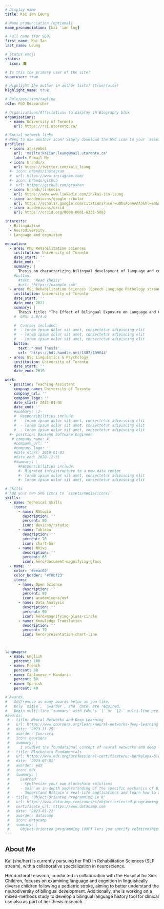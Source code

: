 ```yaml
---
# Display name
title: Kai Ian Leung

# Name pronunciation (optional)
name_pronunciation: [kaɪ ˈiən luŋ]

# Full name (for SEO)
first_name: Kai Ian
last_name: Leung

# Status emoji
status:
  icon: 🎓

# Is this the primary user of the site?
superuser: true

# Highlight the author in author lists? (true/false)
highlight_name: true

# Role/position/tagline
role: PhD Researcher

# Organizations/Affiliations to display in Biography blox
organizations:
  - name: University of Toronto
    url: https://rsi.utoronto.ca/

# Social network links
# Need to use another icon? Simply download the SVG icon to your `assets/media/icons/` folder.
profiles:
  - icon: at-symbol
    url: 'mailto:kaiian.leung@mail.utoronto.ca'
    label: E-mail Me
  - icon: brands/x
    url: https://twitter.com/kaii_leung
  #- icon: brands/instagram
  #  url: https://www.instagram.com/
  #- icon: brands/github
  #  url: https://github.com/gcushen
  - icon: brands/linkedin
    url: https://www.www.linkedin.com/in/kai-ian-leung
  - icon: academicons/google-scholar
    url: https://scholar.google.com/citations?user=uOhsAooAAAAJ&hl=en&oi=ao
  - icon: academicons/orcid
    url: https://orcid.org/0000-0001-6331-5083

interests:
  - Bilingualism
  - Neurodiversity
  - Language and cognition

education:
  - area: PhD Rehabilitation Sciences
    institution: University of Toronto 
    date_start: ''
    date_end: ''
    summary: |
      Thesis on characterizing bilingual development of language and cognition in linguistically diverse children. Supervised by [Dr. Monika Molnar] (https://www.bamtoronto.ca). 
    #button:
      #text: 'Read Thesis'
      #url: 'https://example.com'
  - area: MSc Rehabilitation Sciences (Speech Language Pathology stream)
    institution: University of Toronto
    date_start: ''
    date_end: 2021
    summary: |
      Thesis title: "The Effect of Bilingual Exposure on Language and Cognitive Recovery in Children Following Stroke"
    #  GPA: 3.8/4.0

    #  Courses included:
    #  - lorem ipsum dolor sit amet, consectetur adipiscing elit
    #  - lorem ipsum dolor sit amet, consectetur adipiscing elit
    #  - lorem ipsum dolor sit amet, consectetur adipiscing elit
    button:
      text: 'Read Thesis'
      url: 'https://hdl.handle.net/1807/109044'  
  - area: BSc Linguistics & Psychology
    institution: University of Toronto
    date_start: ''
    date_end: 2019

work:
  - position: Teaching Assistant
    company_name: University of Toronto
    company_url: ''
    company_logo: ''
    date_start: 2021-01-01
    date_end: ''
    #summary: |2-
    #  Responsibilities include:
    #  - lorem ipsum dolor sit amet, consectetur adipiscing elit
    #  - lorem ipsum dolor sit amet, consectetur adipiscing elit
    #  - lorem ipsum dolor sit amet, consectetur adipiscing elit
  #- position: Backend Software Engineer
   # company_name: X
    #company_url: ''
    #company_logo: ''
    #date_start: 2016-01-01
    #date_end: 2020-12-31
    #summary: |
      #Responsibilities include:
      #- Migrated infrastructure to a new data center
      #- lorem ipsum dolor sit amet, consectetur adipiscing elit
      #- lorem ipsum dolor sit amet, consectetur adipiscing elit

# Skills
# Add your own SVG icons to `assets/media/icons/`
skills:
  - name: Technical Skills
    items:
      - name: RStudio
        description: ''
        percent: 80
        icon: devicon/rstudio
      - name: Tableau
        description: ''
        percent: 70
        icon: chart-bar
      - name: NVivo
        description: ''
        percent: 65
        icon: hero/document-magnifying-glass
  - name: ''
    color: '#eeac02'
    color_border: '#f0bf23'
    items:
      - name: Open Science
        description: ''
        percent: 80
        icon: academicons/osf
      - name: Data Analysis
        description: ''
        percent: 90
        icon: hero/magnifying-glass-circle
      - name: Knowledge Translation
        description: ''
        percent: 70
        icon: hero/presentation-chart-line



languages:
  - name: English
    percent: 100
  - name: French
    percent: 80
  - name: Cantonese + Mandarin
    percent: 50
  - name: Spanish
    percent: 40  

# Awards.
#   Add/remove as many awards below as you like.
#   Only `title`, `awarder`, and `date` are required.
#   Begin multi-line `summary` with YAML's `|` or `|2-` multi-line prefix and indent 2 spaces below.
#awards:
 # - title: Neural Networks and Deep Learning
 #   url: https://www.coursera.org/learn/neural-networks-deep-learning
 #   date: '2023-11-25'
 #   awarder: Coursera
 #   icon: coursera
 #   summary: |
 #     I studied the foundational concept of neural networks and deep learning. By the end, I was familiar with the significant technological trends driving the rise of deep learning; build, train, and apply fully connected deep neural networks; implement efficient (vectorized) neural networks; identify key parameters in a neural network’s architecture; and apply deep learning to your own applications.
 # - title: Blockchain Fundamentals
 #   url: https://www.edx.org/professional-certificate/uc-berkeleyx-blockchain-fundamentals
 #   date: '2023-07-01'
 #   awarder: edX
 #   icon: edx
 #   summary: |
 #     Learned:
 #     - Synthesize your own blockchain solutions
 #     - Gain an in-depth understanding of the specific mechanics of Bitcoin
 #     - Understand Bitcoin’s real-life applications and learn how to attack and destroy Bitcoin, Ethereum, smart contracts and Dapps, and alternatives to Bitcoin’s Proof-of-Work consensus algorithm
 # - title: 'Object-Oriented Programming in R'
 #   url: https://www.datacamp.com/courses/object-oriented-programming-with-s3-and-r6-in-r
 #   certificate_url: https://www.datacamp.com
 #   date: '2023-01-21'
 #   awarder: datacamp
 #   icon: datacamp
 #   summary: |
 #     Object-oriented programming (OOP) lets you specify relationships between functions and the objects that they can act on, helping you manage complexity in your code. This is an intermediate level course, providing an introduction to OOP, using the S3 and R6 systems. S3 is a great day-to-day R programming tool that simplifies some of the functions that you write. R6 is especially useful for industry-specific analyses, working with web APIs, and building GUIs.
---
```


## About Me

Kai (she/her) is currently pursuing her PhD in Rehabilitation Sciences (SLP stream), with a collaborative specialization in neuroscience. 

Her doctoral research, conducted in collaboration with the Hospital for Sick Children, focuses on examining language and cognition in linguistically diverse children following a pediatric stroke, aiming to better understand the neurodiversity of bilingual development. Additionally, she is working on a mixed-methods study to develop a bilingual language history tool for clinical use also as part of her thesis research.